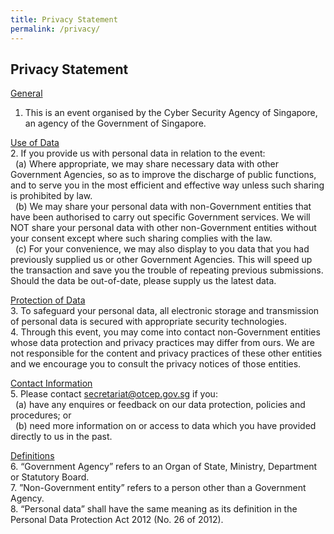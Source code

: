 ```yaml
---
title: Privacy Statement
permalink: /privacy/
---
```

## Privacy Statement


<u>General</u><br>
1. This is an event organised by the Cyber Security Agency of Singapore, an agency of the Government of Singapore.

<u>Use of Data</u><br>
2. If you provide us with personal data in relation to the event:<br>
&nbsp;&nbsp;(a) Where appropriate, we may share necessary data with other Government Agencies, so as to improve the discharge of public functions, and to serve you in the most efficient and effective way unless such sharing is prohibited by law.<br>
&nbsp;&nbsp;(b) We may share your personal data with non-Government entities that have been authorised to carry out specific Government services. We will NOT share your personal data with other non-Government entities without your consent except where such sharing complies with the law.<br>
&nbsp;&nbsp;(c) For your convenience, we may also display to you data that you had previously supplied us or other Government Agencies. This will speed up the transaction and save you the trouble of repeating previous submissions. Should the data be out-of-date, please supply us the latest data.<br>

<u>Protection of Data</u><br>
3. To safeguard your personal data, all electronic storage and transmission of personal data is secured with appropriate security technologies.<br>
4. Through this event, you may come into contact non-Government entities whose data protection and privacy practices may differ from ours. We are not responsible for the content and privacy practices of these other entities and we encourage you to consult the privacy notices of those entities.<br>

<u>Contact Information</u><br>
5. Please contact secretariat@otcep.gov.sg if you:<br>
&nbsp;&nbsp;(a) have any enquires or feedback on our data protection, policies and procedures; or<br>
&nbsp;&nbsp;(b) need more information on or access to data which you have provided directly to us in the past.

<u>Definitions</u><br>
6. “Government Agency” refers to an Organ of State, Ministry, Department or Statutory Board.<br>
7. ”Non-Government entity” refers to a person other than a Government Agency.<br>
8. “Personal data” shall have the same meaning as its definition in the Personal Data Protection Act 2012 (No. 26 of 2012).